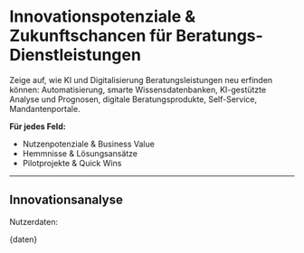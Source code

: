 # Innovationspotenziale & Zukunftschancen für Beratungs-Dienstleistungen

Zeige auf, wie KI und Digitalisierung Beratungsleistungen neu erfinden können: Automatisierung, smarte Wissensdatenbanken, KI-gestützte Analyse und Prognosen, digitale Beratungsprodukte, Self-Service, Mandantenportale.

**Für jedes Feld:**
- Nutzenpotenziale & Business Value
- Hemmnisse & Lösungsansätze
- Pilotprojekte & Quick Wins

---

## Innovationsanalyse

Nutzerdaten:

{daten}
